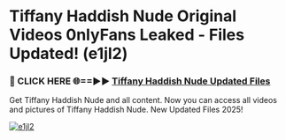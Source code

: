 # Tiffany Haddish Nude Original Videos 0nlyFans Leaked - Files Updated! (e1jl2)

<h3>🔴 CLICK HERE 🌐==►► <a href="https://tinyurl.com/yrmya6cz" rel="nofollow">Tiffany Haddish Nude Updated Files</a></h3>

Get Tiffany Haddish Nude and all content. Now you can access all videos and pictures of Tiffany Haddish Nude. New Updated Files 2025!

[![e1jl2](https://i.imgur.com/FMdXYCs.gif)](https://tinyurl.com/yrmya6cz)
